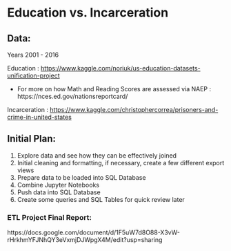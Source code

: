 <h1>Education vs. Incarceration</h1> 



<h2>Data:</h2> 

Years 2001 - 2016

  Education : https://www.kaggle.com/noriuk/us-education-datasets-unification-project
  
  <ul> 
    <li> For more on how Math and Reading Scores are assessed via NAEP : https://nces.ed.gov/nationsreportcard/ </li>

  </ul>

  Incarceration : https://www.kaggle.com/christophercorrea/prisoners-and-crime-in-united-states
  

<h2>Initial Plan:</h2> 

<ol>
  <li> Explore data and see how they can be effectively joined </li>
  <li> Initial cleaning and formatting, if necessary, create a few different export views </li>
  <li> Prepare data to be loaded into SQL Database </li>
  <li> Combine Jupyter Notebooks </li>
  <li> Push data into SQL Database </li>
  <li> Create some queries and SQL Tables for quick review later </li>
</ol>

<h3>ETL Project Final Report:</h3>
https://docs.google.com/document/d/1F5uW7d8O88-X3vW-rHrkhmYFJNhQY3eVxmjDJWpgX4M/edit?usp=sharing
